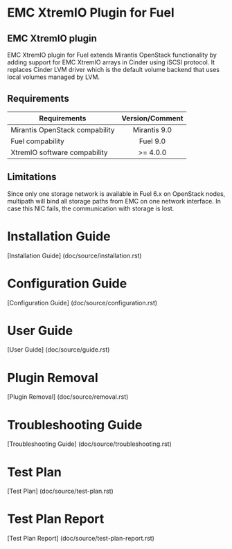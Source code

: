 EMC XtremIO Plugin for Fuel
===========================

EMC XtremIO plugin
------------------

EMC XtremIO plugin for Fuel extends Mirantis OpenStack functionality by adding
support for EMC XtremIO arrays in Cinder using iSCSI protocol. It replaces Cinder
LVM driver which is the default volume backend that uses local volumes
managed by LVM.

Requirements
------------

| Requirements                   | Version/Comment |
| ------------------------------ |:---------------:|
| Mirantis OpenStack compability | Mirantis 9.0    |
| Fuel compability               | Fuel 9.0        |
| XtremIO software compability   | >= 4.0.0        |


Limitations
-----------

Since only one storage network is available in Fuel 6.x on OpenStack nodes,
multipath will bind all storage paths from EMC on one network interface.
In case this NIC fails, the communication with storage is lost.


Installation Guide
==================

[Installation Guide] (doc/source/installation.rst)


Configuration Guide
===================

[Configuration Guide] (doc/source/configuration.rst)


User Guide
==========

[User Guide] (doc/source/guide.rst)


Plugin Removal
==============

[Plugin Removal] (doc/source/removal.rst)


Troubleshooting Guide
=====================

[Troubleshooting Guide] (doc/source/troubleshooting.rst)

Test Plan
=========

[Test Plan] (doc/source/test-plan.rst)

Test Plan Report
================

[Test Plan Report] (doc/source/test-plan-report.rst)


